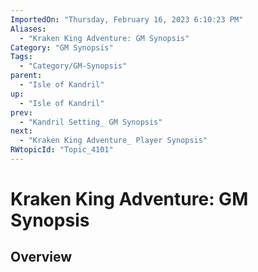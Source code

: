 ```yaml
---
ImportedOn: "Thursday, February 16, 2023 6:10:23 PM"
Aliases:
  - "Kraken King Adventure: GM Synopsis"
Category: "GM Synopsis"
Tags:
  - "Category/GM-Synopsis"
parent:
  - "Isle of Kandril"
up:
  - "Isle of Kandril"
prev:
  - "Kandril Setting_ GM Synopsis"
next:
  - "Kraken King Adventure_ Player Synopsis"
RWtopicId: "Topic_4101"
---
```

# Kraken King Adventure: GM Synopsis
## Overview
